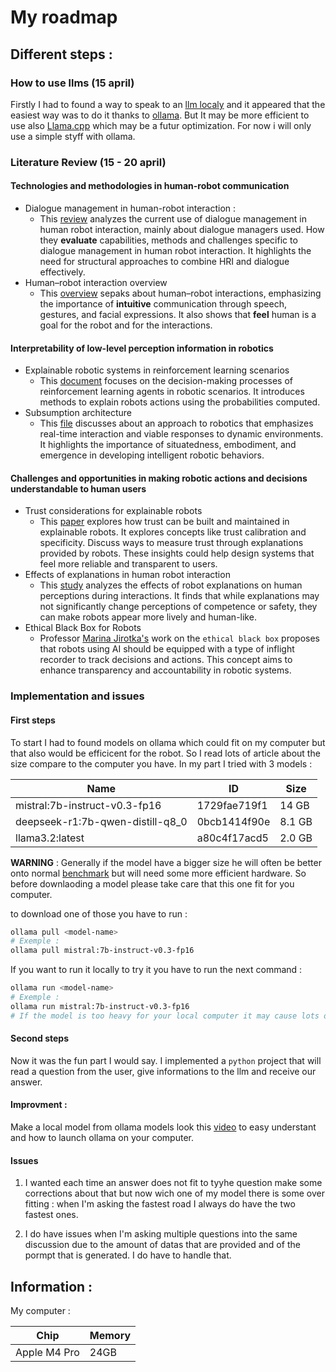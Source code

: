 # My roadmap

## Different steps :
### How to use llms (15 april)

Firstly I had to found a way to speak to an [llm localy](https://semaphore.io/blog/local-llm) and it appeared that the easiest way was to do it thanks to [ollama](https://ollama.com/). But It may be more efficient to use also [Llama.cpp](https://github.com/ggml-org/llama.cpp) which may be a futur optimization. For now i will only use a simple styff with ollama.

### Literature Review (15 - 20 april)
#### Technologies and methodologies in human-robot communication
* Dialogue management in human-robot interaction :
    * This [review](https://arxiv.org/abs/2307.10897) analyzes the current use of dialogue management in human robot interaction, mainly about dialogue managers used. How they **evaluate** capabilities, methods and challenges specific to dialogue management in human robot interaction. It highlights the need for structural approaches to combine HRI and dialogue effectively.
* Human–robot interaction overview
    * This [overview](https://en.wikipedia.org/wiki/Human%E2%80%93robot_interaction) sepaks about human–robot interactions, emphasizing the importance of **intuitive** communication through speech, gestures, and facial expressions. It also shows that **feel** human is a goal for the robot and for the interactions.

#### Interpretability of low-level perception information in robotics
* Explainable robotic systems in reinforcement learning scenarios
    * This [document](https://arxiv.org/abs/2006.13615) focuses on the decision-making processes of reinforcement learning agents in robotic scenarios. It introduces methods to explain robots actions using the probabilities computed.
* Subsumption architecture
    * This [file](https://en.wikipedia.org/wiki/Subsumption_architecture) discusses about an approach to robotics that emphasizes real-time interaction and viable responses to dynamic environments. It highlights the importance of situatedness, embodiment, and emergence in developing intelligent robotic behaviors.

#### Challenges and opportunities in making robotic actions and decisions understandable to human users
* Trust considerations for explainable robots
    * This [paper](https://arxiv.org/abs/2005.05940) explores how trust can be built and maintained in explainable robots. It explores concepts like trust calibration and specificity. Discuss ways to measure trust through explanations provided by robots. These insights could help design systems that feel more reliable and transparent to users.
* Effects of explanations in human robot interaction
    * This [study](https://arxiv.org/abs/2005.05940) analyzes the effects of robot explanations on human perceptions during interactions. It finds that while explanations may not significantly change perceptions of competence or safety, they can make robots appear more lively and human-like.
* Ethical Black Box for Robots
    * Professor [Marina Jirotka's](https://en.wikipedia.org/wiki/Marina_Jirotka) work on the `ethical black box` proposes that robots using AI should be equipped with a type of inflight recorder to track decisions and actions. This concept aims to enhance transparency and accountability in robotic systems.

### Implementation and issues
#### First steps
To start I had to found models on ollama which could fit on my computer but that also would be efficicent for the robot. So I read lots of article about the size compare to the computer you have. In my part I tried with 3 models :

| **Name**                          | **ID**          | **Size**  |
|-----------------------------------|-----------------|-----------|
| mistral:7b-instruct-v0.3-fp16     | 1729fae719f1    | 14 GB     |
| deepseek-r1:7b-qwen-distill-q8_0  | 0bcb1414f90e    | 8.1 GB    |
| llama3.2:latest                   | a80c4f17acd5    | 2.0 GB    |

**WARNING** : Generally if the model have a bigger size he will often be better onto normal [benchmark](https://en.wikipedia.org/wiki/Language_model_benchmark) but will need some more efficient hardware. So before downlaoding a model please take care that this one fit for you computer.

to download one of those you have to run  :
```sh
ollama pull <model-name>
# Exemple :
ollama pull mistral:7b-instruct-v0.3-fp16
```

If you want to run it locally to try it you have to run the next command :

```sh
ollama run <model-name>
# Exemple :
ollama run mistral:7b-instruct-v0.3-fp16
# If the model is too heavy for your local computer it may cause lots of switch into your memory then take a lots of time you launch.
```

#### Second steps
Now it was the fun part I would say. I implemented a `python` project that will read a question from the user, give informations to the llm and receive our answer.

#### Improvment :
Make a local model from ollama models look this [video](https://www.youtube.com/watch?v=Ox8hhpgrUi0&ab_channel=SamWitteveen) to easy understant and how to launch ollama on your computer.

#### Issues
1. I wanted each time an answer does not fit to tyyhe question make some corrections about that but now wich one of my model there is some over fitting : when I'm asking the fastest road I always do have the two fastest ones.

2. I do have issues when I'm asking multiple questions into the same discussion due to the amount of datas that are provided and of the pormpt that is generated. I do have to handle that.

## Information :
My computer :

| **Chip**     | **Memory** |
|--------------|------------|
| Apple M4 Pro | 24GB       |
